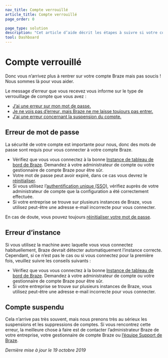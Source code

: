 ```yaml
---
nav_title: Compte verrouillé
article_title: Compte verrouillé
page_order: 0

page_type: solution
description: "Cet article d’aide décrit les étapes à suivre si votre compte Braze est verrouillé."
tool: Dashboard
---
```


# Compte verrouillé

Donc vous n’arrivez plus à rentrer sur votre compte Braze mais pas soucis ! Nous sommes là pour vous aider.	

Le message d’erreur que vous recevez vous informe sur le type de verrouillage de compte que vous avez :	

- [J’ai une erreur sur mon mot de passe.](#password-error)	
- [Je ne vois pas d’erreur, mais Braze ne me laisse toujours pas entrer.](#instance-error)	
- [J’ai une erreur concernant la suspension du compte.](#account-suspension)	

## Erreur de mot de passe

La sécurité de votre compte est importante pour nous, donc des mots de passe sont requis pour vous connecter à votre compte Braze.	

- Vérifiez que vous vous connectez à la bonne [Instance de tableau de bord de Braze][1]. Demandez à votre administrateur de compte ou votre gestionnaire de compte Braze pour être sûr.	
- Votre mot de passe peut avoir expiré, dans ce cas vous devrez le [réinitialiser][2].	
- Si vous utilisez l’[authentification unique (SSO)][3], vérifiez auprès de votre administrateur de compte que la configuration a été correctement effectuée.	
- Si votre entreprise se trouve sur plusieurs instances de Braze, vous utilisez peut-être une adresse e-mail incorrecte pour vous connecter.  	

En cas de doute, vous pouvez toujours [réinitialiser votre mot de passe][2].	

## Erreur d’instance

Si vous utilisez la machine avec laquelle vous vous connectez habituellement, Braze devrait détecter automatiquement l’instance correcte. Cependant, si ce n’est pas le cas ou si vous connectez pour la première fois, veuillez suivre les conseils suivants :	

- Vérifiez que vous vous connectez à la bonne [Instance de tableau de bord de Braze][1]. Demandez à votre administrateur de compte ou votre gestionnaire de compte Braze pour être sûr.
- Si votre entreprise se trouve sur plusieurs instances de Braze, vous utilisez peut-être une adresse e-mail incorrecte pour vous connecter.	

## Compte suspendu	

Cela n’arrive pas très souvent, mais nous prenons très au sérieux les suspensions et les suppressions de comptes. Si vous rencontrez cette erreur, la meilleure chose à faire est de contacter l’administrateur Braze de votre entreprise, votre gestionnaire de compte Braze ou [l’équipe Support de Braze][support].

_Dernière mise à jour le 19 octobre 2019_

[support]: {{site.baseurl}}/support_contact/	
[1]: {{site.baseurl}}/user_guide/administrative/access_braze/braze_instances/#braze-instances
[2]: {{site.baseurl}}/user_guide/administrative/logging_in_and_security/resetting_your_password/	
[3]: {{site.baseurl}}/user_guide/administrative/logging_in_and_security/single_sign_on/	
